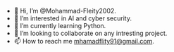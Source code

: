 - 👋 Hi, I’m @Mohammad-Fleity2002.
- 👀 I’m interested in AI and cyber security.
- 🌱 I’m currently learning Python.
- 💞️ I’m looking to collaborate on any intresting project.
- 📫 How to reach me mhamadflity91@gmail.com.

<!---
Mohammad-Fleity2002/Mohammad-Fleity2002 is a ✨ special ✨ repository because its `README.md` (this file) appears on your GitHub profile.
You can click the Preview link to take a look at your changes.
--->
